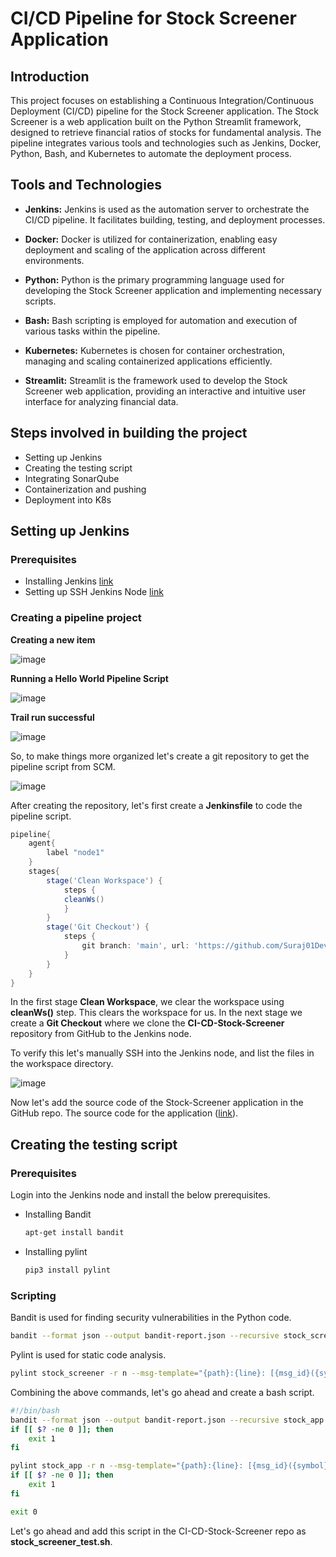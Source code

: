 # CI/CD Pipeline for Stock Screener Application
## Introduction
This project focuses on establishing a Continuous Integration/Continuous Deployment (CI/CD) pipeline for the Stock Screener application. 
The Stock Screener is a web application built on the Python Streamlit framework, designed to retrieve financial ratios of stocks for fundamental analysis. 
The pipeline integrates various tools and technologies such as Jenkins, Docker, Python, Bash, and Kubernetes to automate the deployment process.

## Tools and Technologies
- **Jenkins:**
    Jenkins is used as the automation server to orchestrate the CI/CD pipeline. It facilitates building, testing, and deployment processes.

- **Docker:** 
     Docker is utilized for containerization, enabling easy deployment and scaling of the application across different environments.

- **Python:**
    Python is the primary programming language used for developing the Stock Screener application and implementing necessary scripts.

- **Bash:**
    Bash scripting is employed for automation and execution of various tasks within the pipeline.
  
- **Kubernetes:**
      Kubernetes is chosen for container orchestration, managing and scaling containerized applications efficiently.
  
- **Streamlit:**
      Streamlit is the framework used to develop the Stock Screener web application, providing an interactive and intuitive user interface for analyzing financial data.

## Steps involved in building the project
- Setting up Jenkins
- Creating the testing script
- Integrating SonarQube
- Containerization and pushing
- Deployment into K8s

## Setting up Jenkins

### Prerequisites
- Installing Jenkins [link](https://phoenixnap.com/kb/install-jenkins-ubuntu)
- Setting up SSH Jenkins Node [link](https://devopscube.com/setup-slaves-on-jenkins-2/)


### Creating a pipeline project

**Creating a new item**

![image](https://github.com/Suraj01Dev/CI-CD-Stock-Screener/assets/120789150/cf288898-4cc6-4ec8-bf0b-f09e73bb52ac)

**Running a Hello World Pipeline Script**

![image](https://github.com/Suraj01Dev/CI-CD-Stock-Screener/assets/120789150/bc704578-6c01-4478-bed1-1bb54bdaf3ef)

**Trail run successful**

![image](https://github.com/Suraj01Dev/CI-CD-Stock-Screener/assets/120789150/d59b7c85-788f-4f5d-838f-3a00208eb67d)

  
So, to make things more organized let's create a git repository to get the pipeline script from SCM. 

![image](https://github.com/Suraj01Dev/CI-CD-Stock-Screener/assets/120789150/7a4965d4-2763-49e2-81ff-6395f3502498)

After creating the repository, let's first create a **Jenkinsfile** to code the pipeline script.

```groovy
pipeline{
    agent{
        label "node1"
    }
    stages{
        stage('Clean Workspace') {
            steps {
            cleanWs()
            }
        }
        stage('Git Checkout') {
            steps {
                git branch: 'main', url: 'https://github.com/Suraj01Dev/CI-CD-Stock-Screener'
            }
        }
    }    
}
```

In the first stage **Clean Workspace**, we clear the workspace using **cleanWs()** step. This clears the workspace for us. In the next stage we create a **Git Checkout** where we clone the **CI-CD-Stock-Screener** repository from GitHub to the Jenkins node.

To verify this let's manually SSH into the Jenkins node, and list the files in the workspace directory.


![image](https://github.com/Suraj01Dev/CI-CD-Stock-Screener/assets/120789150/4668fe8f-48b8-4fb7-9df4-72d3c81c8924)

Now let's add the source code of the Stock-Screener application in the GitHub repo. The source code for the application ([link](https://github.com/Suraj01Dev/stock_screener/tree/main)).


## Creating the testing script

### Prerequisites
Login into the Jenkins node and install the below prerequisites.

- Installing Bandit
  ```bash
  apt-get install bandit
  ```
- Installing pylint
  ```bash
  pip3 install pylint
  ```

### Scripting

Bandit is used for finding security vulnerabilities in the Python code.
```bash
bandit --format json --output bandit-report.json --recursive stock_screener
```


Pylint is used for static code analysis.
```bash
pylint stock_screener -r n --msg-template="{path}:{line}: [{msg_id}({symbol}), {obj}] {msg}" > pylint-report.txt 
```

Combining the above commands, let's go ahead and create a bash script.

```bash
#!/bin/bash
bandit --format json --output bandit-report.json --recursive stock_app
if [[ $? -ne 0 ]]; then
	exit 1
fi

pylint stock_app -r n --msg-template="{path}:{line}: [{msg_id}({symbol}), {obj}] {msg}" > pylint-report.txt 
if [[ $? -ne 0 ]]; then
	exit 1
fi

exit 0

```

Let's go ahead and add this script in the CI-CD-Stock-Screener repo as **stock_screener_test.sh**.


